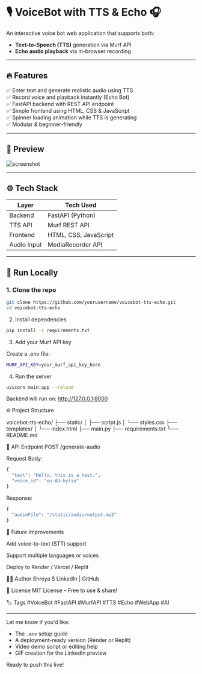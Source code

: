 # 🎙️ VoiceBot with TTS & Echo 🎧

An interactive voice bot web application that supports both:
- **Text-to-Speech (TTS)** generation via Murf API
- **Echo audio playback** via in-browser recording

---

## 🔥 Features

✅ Enter text and generate realistic audio using TTS  
✅ Record voice and playback instantly (Echo Bot)  
✅ FastAPI backend with REST API endpoint  
✅ Simple frontend using HTML, CSS & JavaScript  
✅ Spinner loading animation while TTS is generating  
✅ Modular & beginner-friendly

---

## 📸 Preview

![screenshot](preview.png) 

---

## ⚙️ Tech Stack

| Layer       | Tech Used                 |
|-------------|---------------------------|
| Backend     | FastAPI (Python)          |
| TTS API     | Murf REST API             |
| Frontend    | HTML, CSS, JavaScript     |
| Audio Input | MediaRecorder API         |

---

## 🚀 Run Locally

### 1. Clone the repo

```bash
git clone https://github.com/yourusername/voicebot-tts-echo.git
cd voicebot-tts-echo
```

2. Install dependencies
```bash
pip install -r requirements.txt
```

3. Add your Murf API key

Create a .env file:
```bash
MURF_API_KEY=your_murf_api_key_here
```

4. Run the server
```bash
uvicorn main:app --reload
```
Backend will run on: http://127.0.0.1:8000

🌐 Project Structure

voicebot-tts-echo/
├── static/
│   ├── script.js
│   └── styles.css
├── templates/
│   └── index.html
├── main.py
├── requirements.txt
└── README.md

📡 API Endpoint
POST /generate-audio

Request Body:
```bash
{
  "text": "Hello, this is a test.",
  "voice_id": "en-AU-kylie"
}
```

Response:
```bash
{
  "audioFile": "/static/audio/output.mp3"
}
```

🎯 Future Improvements

Add voice-to-text (STT) support

Support multiple languages or voices

Deploy to Render / Vercel / Replit

🙋‍♀️ Author
Shreya S
LinkedIn | GitHub

📄 License
MIT License – Free to use & share!

🏷️ Tags
#VoiceBot #FastAPI #MurfAPI #TTS #Echo #WebApp #AI


---

Let me know if you'd like:
- The `.env` setup guide
- A deployment-ready version (Render or Replit)
- Video demo script or editing help  
- GIF creation for the LinkedIn preview

Ready to push this live!
